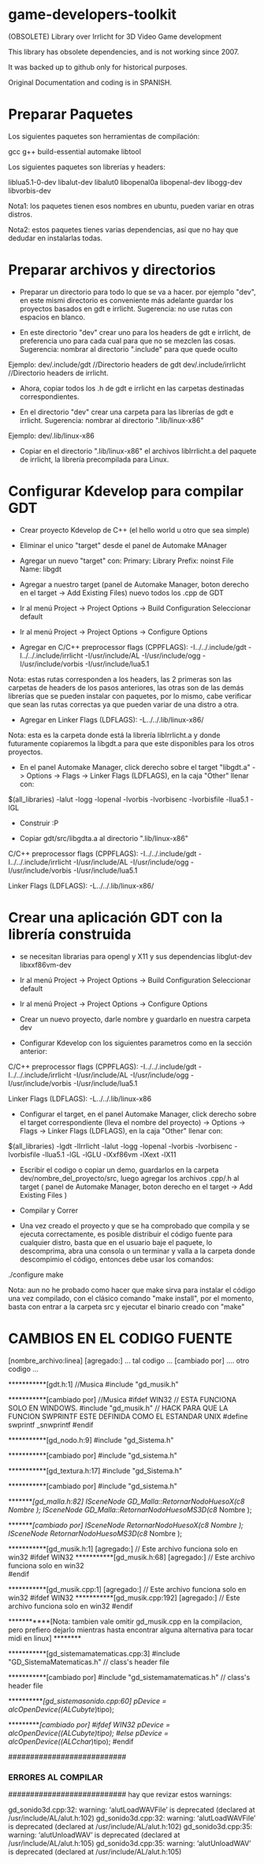 # game-developers-toolkit
(OBSOLETE) Library over Irrlicht for 3D Video Game development

This library has obsolete dependencies, and is not working since 2007.

It was backed up to github only for historical purposes.

Original Documentation and coding is in SPANISH.


# Preparar Paquetes
Los siguientes paquetes son herramientas de compilación:

gcc g++ build-essential automake libtool

Los siguientes paquetes son librerías y headers:

liblua5.1-0-dev libalut-dev libalut0 libopenal0a libopenal-dev libogg-dev libvorbis-dev

Nota1: los paquetes tienen esos nombres en ubuntu, pueden variar en otras distros.

Nota2: estos paquetes tienes varias dependencias, así que no hay que dedudar en instalarlas todas.

# Preparar archivos y directorios

* Preparar un directorio para todo lo que se va a hacer.
por ejemplo "dev", en este mismi directorio es conveniente más adelante guardar los proyectos basados en gdt e irrlicht.
Sugerencia: no use rutas con espacios en blanco.

* En este directorio "dev" crear uno para los headers de gdt e irrlicht, de preferencia uno para cada cual para que no se mezclen las cosas.
Sugerencia: nombrar al directorio ".include" para que quede oculto

Ejemplo:
dev/.include/gdt		//Directorio headers de gdt
dev/.include/irrlicht		//Directorio headers de irrlicht.

* Ahora, copiar todos los .h de gdt e irrlicht en las carpetas destinadas correspondientes.

* En el directorio "dev" crear una carpeta para las librerías de gdt e irrlicht. 
Sugerencia: nombrar al directorio ".lib/linux-x86"

Ejemplo:
dev/.lib/linux-x86

* Copiar en el directorio ".lib/linux-x86" el archivos libIrrlicht.a del paquete de irrlicht, la librería precompilada para Linux.

# Configurar Kdevelop para compilar GDT

* Crear proyecto Kdevelop de C++ (el hello world u otro que sea simple)

* Eliminar el unico "target" desde el panel de Automake MAnager

* Agregar un nuevo "target" con:
Primary: Library
Prefix: noinst
File Name: libgdt

* Agregar a nuestro target (panel de Automake Manager, boton derecho en el target -> Add Existing Files) nuevo todos los .cpp de GDT

* Ir al menú Project -> Project Options -> Build Configuration 
Seleccionar default

* Ir al menú Project -> Project Options -> Configure Options

* Agregar en C/C++ preprocessor flags (CPPFLAGS):
-I../../.include/gdt -I../../.include/irrlicht -I/usr/include/AL -I/usr/include/ogg -I/usr/include/vorbis -I/usr/include/lua5.1

Nota: estas rutas corresponden a los headers, las 2 primeras son las carpetas de headers de los pasos anteriores, las otras son de las demás librerías que se pueden instalar con paquetes, por lo mismo, cabe verificar que sean las rutas correctas ya que pueden variar de una distro a otra.

* Agregar en Linker Flags (LDFLAGS):
-L../../.lib/linux-x86/

Nota: esta es la carpeta donde está la librería libIrrlicht.a y donde futuramente copiaremos la libgdt.a para que este disponibles para los otros proyectos.

* En el panel Automake Manager, click derecho sobre el target "libgdt.a" -> Options -> Flags -> Linker Flags (LDFLAGS), en la caja "Other" llenar con:

$(all_libraries) -lalut -logg -lopenal -lvorbis -lvorbisenc -lvorbisfile -llua5.1 -lGL

* Construir :P

* Copiar gdt/src/libgdta.a al directorio ".lib/linux-x86"

C/C++ preprocessor flags (CPPFLAGS):
-I../../.include/gdt -I../../.include/irrlicht -I/usr/include/AL -I/usr/include/ogg -I/usr/include/vorbis -I/usr/include/lua5.1

Linker Flags (LDFLAGS):
-L../../.lib/linux-x86/

# Crear una aplicación GDT con la librería construida

* se necesitan librarias para opengl y X11 y sus dependencias
libglut-dev libxxf86vm-dev

* Ir al menú Project -> Project Options -> Build Configuration 
Seleccionar default

* Ir al menú Project -> Project Options -> Configure Options

* Crear un nuevo proyecto, darle nombre y guardarlo en nuestra carpeta dev

* Configurar Kdevelop con los siguientes parametros como en la sección anterior:

C/C++ preprocessor flags (CPPFLAGS):
-I../../.include/gdt -I../../.include/irrlicht -I/usr/include/AL -I/usr/include/ogg -I/usr/include/vorbis -I/usr/include/lua5.1

Linker Flags (LDFLAGS):
-L../../.lib/linux-x86

* Configurar el target, en el panel Automake Manager, click derecho sobre el target correspondiente (lleva el nombre del proyecto) -> Options -> Flags -> Linker Flags (LDFLAGS), en la caja "Other" llenar con:

$(all_libraries) -lgdt -lIrrlicht -lalut -logg -lopenal -lvorbis -lvorbisenc -lvorbisfile -llua5.1 -lGL -lGLU -lXxf86vm -lXext -lX11

* Escribir el codigo o copiar un demo, guardarlos en la carpeta dev/nombre_del_proyecto/src, luego agregar los archivos .cpp/.h al target ( panel de Automake Manager, boton derecho en el target -> Add Existing Files )

* Compilar y Correr

* Una vez creado el proyecto y que se ha comprobado que compila y se ejecuta correctamente, es posible distribuir el código fuente para cualquier distro, basta que en el usuario baje el paquete, lo descomprima, abra una consola o un terminar y valla a la carpeta donde descompimio el código, entonces debe usar los comandos:

./configure
make

Nota: aun no he probado como hacer que make sirva para instalar el código una vez compilado, con el clásico comando "make install", por el momento, basta con entrar a la carpeta src y ejecutar el binario creado con "make"

# CAMBIOS EN EL CODIGO FUENTE
[nombre_archivo:linea] [agregado:]
... tal codigo ...
[cambiado por]
.... otro codigo ...

***********[gdt.h:1]
//Musica
#include "gd_musik.h"

***********[cambiado por]
//Musica
#ifdef WIN32
	// ESTA FUNCIONA SOLO EN WINDOWS.
	#include "gd_musik.h"
	// HACK PARA QUE LA FUNCION SWPRINTF ESTE DEFINIDA COMO EL ESTANDAR UNIX
	#define swprintf _snwprintf
#endif

***********[gd_nodo.h:9]
#include "gd_Sistema.h"

***********[cambiado por]
#include "gd_sistema.h"

***********[gd_textura.h:17]
#include "gd_Sistema.h"

***********[cambiado por]
#include "gd_sistema.h"

***********[gd_malla.h:82]
      ISceneNode* GD_Malla::RetornarNodoHuesoX(c8* Nombre );
      ISceneNode* GD_Malla::RetornarNodoHuesoMS3D(c8* Nombre );

***********[cambiado por]
      ISceneNode* RetornarNodoHuesoX(c8* Nombre );
      ISceneNode* RetornarNodoHuesoMS3D(c8* Nombre );

***********[gd_musik.h:1] [agregado:]
      // Este archivo funciona solo en win32
      #ifdef WIN32 
***********[gd_musik.h:68] [agregado:]
      // Este archivo funciona solo en win32      
      #endif

***********[gd_musik.cpp:1] [agregado:]
      // Este archivo funciona solo en win32
      #ifdef WIN32
***********[gd_musik.cpp:192] [agregado:]
      // Este archivo funciona solo en win32
      #endif

***********[Nota: tambien vale omitir gd_musik.cpp en la compilacion, pero prefiero dejarlo mientras hasta encontrar alguna alternativa para tocar midi en linux] ********

***********[gd_sistemamatematicas.cpp:3]
#include "GD_SistemaMatematicas.h" // class's header file

***********[cambiado por]
#include "gd_sistemamatematicas.h" // class's header file

***********[gd_sistemasonido.cpp:60]
    pDevice = alcOpenDevice((ALCubyte*)tipo);

***********[cambiado por]
#ifdef WIN32
    pDevice = alcOpenDevice((ALCubyte*)tipo);
#else
    pDevice = alcOpenDevice((ALCchar*)tipo);
#endif

###########################
### ERRORES AL COMPILAR ###
###########################
hay que revizar estos warnings:

gd_sonido3d.cpp:32: warning: ‘alutLoadWAVFile’ is deprecated (declared at /usr/include/AL/alut.h:102)
gd_sonido3d.cpp:32: warning: ‘alutLoadWAVFile’ is deprecated (declared at /usr/include/AL/alut.h:102)
gd_sonido3d.cpp:35: warning: ‘alutUnloadWAV’ is deprecated (declared at /usr/include/AL/alut.h:105)
gd_sonido3d.cpp:35: warning: ‘alutUnloadWAV’ is deprecated (declared at /usr/include/AL/alut.h:105)
